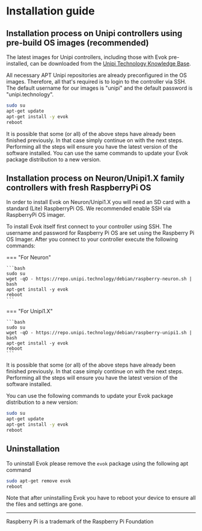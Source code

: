 # Installation guide

## Installation process on Unipi controllers using pre-build OS images (recommended)

The latest images for Unipi controllers, including those with Evok pre-installed, can be downloaded from the [Unipi Technology Knowledge Base](https://kb.unipi.technology/os-images).

All necessary APT Unipi repositories are already preconfigured in the OS images. Therefore, all that's required is to login to the controller via SSH. The default username for our images is "unipi" and the default password is "unipi.technology".

```bash
sudo su
apt-get update
apt-get install -y evok
reboot
```

It is possible that some (or all) of the above steps have already been finished previously. In that case simply continue on with the next steps. Performing all the steps will ensure you have the latest version of the software installed. You can use the same commands to update your Evok package distribution to a new version.

## Installation process on Neuron/Unipi1.X family controllers with fresh RaspberryPi OS

In order to install Evok on Neuron/Unipi1.X you will need an SD card with a standard (Lite) RaspberryPi OS. We recommended enable SSH via RaspberryPi OS imager.

To install Evok itself first connect to your controller using SSH. The username and password for Raspberry Pi OS are set using the Raspberry Pi OS Imager. After you connect to your controller execute the following commands:

=== "For Neuron"

    ```bash
    sudo su
    wget -qO - https://repo.unipi.technology/debian/raspberry-neuron.sh | bash
    apt-get install -y evok
    reboot
    ```

=== "For Unipi1.X"

    ```bash
    sudo su
    wget -qO - https://repo.unipi.technology/debian/raspberry-unipi1.sh | bash
    apt-get install -y evok
    reboot
    ```

It is possible that some (or all) of the above steps have already been finished previously. In that case simply continue on with the next steps. Performing all the steps will ensure you have the latest version of the software installed.

You can use the following commands to update your Evok package distribution to a new version:

```bash
sudo su
apt-get update
apt-get install -y evok
reboot
```

## Uninstallation

To uninstall Evok please remove the `evok` package using the following apt command

```bash
sudo apt-get remove evok
reboot
```

Note that after uninstalling Evok you have to reboot your device to ensure all the files and settings are gone.

----

Raspberry Pi is a trademark of the Raspberry Pi Foundation
